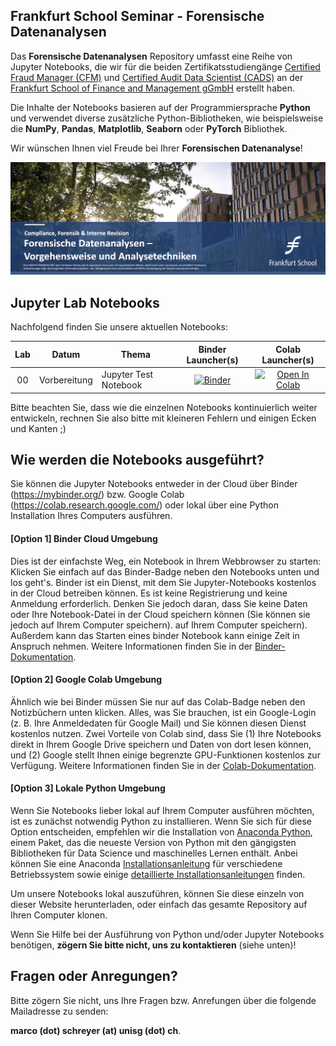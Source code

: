 ## Frankfurt School Seminar - Forensische Datenanalysen

Das **Forensische Datenanalysen** Repository umfasst eine Reihe von Jupyter Notebooks, die wir für die beiden Zertifikatsstudiengänge [Certified Fraud Manager (CFM)](https://execed.frankfurt-school.de/home/individuals/compliance-forensics-audit/zertifikatsstudiengang-certified-fraud-manager) und [Certified Audit Data Scientist (CADS)](https://execed.frankfurt-school.de/home/individuals/compliance-forensics-audit/zertifikatsstudiengang-certified-audit-data-scientist) an der [Frankfurt School of Finance and Management gGmbH](https://www.frankfurt-school.de/) erstellt haben. 

Die Inhalte der Notebooks basieren auf der Programmiersprache **Python** und verwendet diverse zusätzliche Python-Bibliotheken, wie beispielsweise die **NumPy**, **Pandas**, **Matplotlib**, **Seaborn** oder **PyTorch** Bibliothek. 

Wir wünschen Ihnen viel Freude bei Ihrer **Forensischen Datenanalyse**!

![Course Banner](https://github.com/GitiHubi/CFM/blob/main/banner.png)

## Jupyter Lab Notebooks

Nachfolgend finden Sie unsere aktuellen Notebooks: 

| Lab | Datum        |Thema                                                  | Binder Launcher(s) | Colab Launcher(s) |
|:---:|:------------:|-------------------------------------------------------|:--------:|:--------:|
|  00 | Vorbereitung | Jupyter Test Notebook                                 | [![Binder](https://mybinder.org/badge_logo.svg)](https://mybinder.org/v2/gh/GitiHubi/CFM/main/lab_00/lab_00.ipynb) |[![Open In Colab](https://colab.research.google.com/assets/colab-badge.svg)](https://colab.research.google.com/github/GitiHubi/CFM/blob/main/lab_00/lab_00.ipynb)|

Bitte beachten Sie, dass wie die einzelnen Notebooks kontinuierlich weiter entwickeln, rechnen Sie also bitte mit kleineren Fehlern und einigen Ecken und Kanten ;)

## Wie werden die Notebooks ausgeführt?

Sie können die Jupyter Notebooks entweder in der Cloud über Binder (https://mybinder.org/) bzw. Google Colab (https://colab.research.google.com/) oder lokal über eine Python Installation Ihres Computers ausführen.

#### [Option 1] Binder Cloud Umgebung

Dies ist der einfachste Weg, ein Notebook in Ihrem Webbrowser zu starten: Klicken Sie einfach auf das Binder-Badge neben den Notebooks unten und los geht's. Binder ist ein Dienst, mit dem Sie Jupyter-Notebooks kostenlos in der Cloud betreiben können. Es ist keine Registrierung und keine Anmeldung erforderlich. Denken Sie jedoch daran, dass Sie keine Daten oder Ihre Notebook-Datei in der Cloud speichern können (Sie können sie jedoch auf Ihrem Computer speichern).
auf Ihrem Computer speichern). Außerdem kann das Starten eines binder Notebook kann einige Zeit in Anspruch nehmen. Weitere Informationen finden Sie in der [Binder-Dokumentation](https://mybinder.readthedocs.io/en/latest/index.html).

#### [Option 2] Google Colab Umgebung

Ähnlich wie bei Binder müssen Sie nur auf das Colab-Badge neben den Notizbüchern unten klicken. Alles, was Sie brauchen, ist ein Google-Login (z. B. Ihre Anmeldedaten für Google Mail) und Sie können diesen Dienst kostenlos nutzen. Zwei Vorteile von Colab sind, dass Sie (1) Ihre Notebooks direkt in Ihrem Google Drive speichern und Daten von dort lesen können, und (2) Google stellt Ihnen einige begrenzte GPU-Funktionen kostenlos zur Verfügung. Weitere Informationen finden Sie in der [Colab-Dokumentation](https://colab.research.google.com).

#### [Option 3] Lokale Python Umgebung

Wenn Sie Notebooks lieber lokal auf Ihrem Computer ausführen möchten, ist es zunächst notwendig Python zu installieren. Wenn Sie sich für diese Option entscheiden,
empfehlen wir die Installation von [Anaconda Python](https://www.anaconda.com/products/individual), einem Paket, das die neueste Version von Python mit den gängigsten Bibliotheken für Data Science und maschinelles Lernen enthält. Anbei können Sie eine Anaconda [Installationsanleitung](https://www.anaconda.com/products/individual#Downloads) für verschiedene Betriebssystem sowie einige 
[detaillierte Installationsanleitungen](https://docs.anaconda.com/anaconda/install/) finden. 

Um unsere Notebooks lokal auszuführen, können Sie diese einzeln von dieser Website herunterladen, oder einfach das gesamte Repository auf Ihren Computer klonen. 

Wenn Sie Hilfe bei der Ausführung von Python und/oder Jupyter Notebooks benötigen, **zögern Sie bitte nicht, uns zu kontaktieren** (siehe unten)!

## Fragen oder Anregungen?

Bitte zögern Sie nicht, uns Ihre Fragen bzw. Anrefungen über die folgende Mailadresse zu senden:

**marco (dot) schreyer (at) unisg (dot) ch**.

